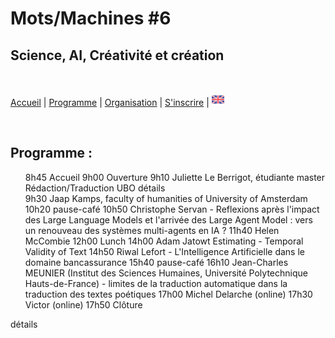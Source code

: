 # Mots/Machines #6 
## Science, AI, Créativité et création

<br>

[Accueil](https://motsmachines.github.io/2024/fr) | [Programme](https://motsmachines.github.io/2024/fr/program) | [Organisation](https://motsmachines.github.io/2024/fr/orga) | [S'inscrire](https://motsmachines.github.io/2024/fr/registration) | [<img src="EN.png" width="20">](https://motsmachines.github.io/2024/en/program)

<br>

## Programme :

<ul>
    <li>8h45 Accueil</li>
    <li>9h00 Ouverture</li>
    <li>9h10 Juliette Le Berrigot, étudiante master Rédaction/Traduction UBO<details><summary> détails </summary>aaaaaa</details></li>
    <li>9h30 Jaap Kamps, faculty of humanities of University of Amsterdam</li>
    <li>10h20 pause-café</li>
    <li>10h50 Christophe Servan - Reflexions après l'impact des Large Language Models et l'arrivée des Large Agent Model : vers un renouveau des systèmes multi-agents en IA ?</li>
    <li>11h40 Helen McCombie</li>
    <li>12h00 Lunch</li>
    <li>14h00 Adam Jatowt Estimating - Temporal Validity of Text</li>
    <li>14h50 Riwal Lefort - L'Intelligence Artificielle dans le domaine bancassurance</li>
    <li>15h40 pause-café</li>
    <li>16h10 Jean-Charles MEUNIER (Institut des Sciences Humaines, Université Polytechnique Hauts-de-France) - limites de la traduction automatique dans la traduction des textes poétiques</li>
    <li>17h00 Michel Delarche (online)</li>
    <li>17h30 Victor (online)</li>
    <li>17h50 Clôture</li>
</ul>
<details><summary> détails </summary>aaaaaa</details>

<style>
li {
  display: inline;
}
details {
  display: inline;
}
summary {
  display: inline;
}
</style>
